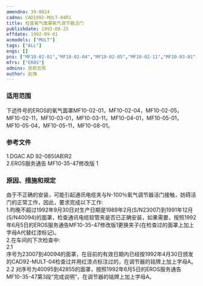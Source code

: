 ```yaml
---
amendno: 39-0824  
cadno: CAD1992-MULT-04R1  
title: 检查氧气面罩氧气调节器活门  
publishdate: 1992-08-25  
effdate: 1992-09-01  
acmodels: ["MULT"]  
tags: ["ALL"]  
engs: []  
pns: ["MF10-02-01","MF10-02-04","MF10-02-05","MF10-02-11","MF10-03-01","MF10-03-11","MF10-04-01","MF10-05-01","MF10-05-04","MF10-05-11","MF10-08-01"]  
mfrs: ["EROS"]  
admins: 民航总局  
author: 赵强  
---
```

  
### 适用范围  
下述件号的EROS的氧气面罩MF10-02-01，MF10-02-04，MF10-02-05，MF10-02-11，MF10-03-01，MF10-03-11，MF10-04-01，MF10-05-01，MF10-05-04，MF10-05-11，MF10-08-01。  
  
<!--more-->  
### 参考文件  
  1.DGAC AD 92-085(AB)R2  
  2.EROS服务通告 MF10-35-47修改版 1  
  
### 原因、措施和规定  

  由于不正确的安装，可能引起通讯电缆夹与N-100％氧气调节器活门接触，妨碍活门的正常工作，因此，要求完成以下工作:  
  1.昀晚不超过1992年9月30日对生产日期是1989年2月(S/N23007)到1991年12月(S/N40094)的面罩，检查通讯电缆软管夹是否已正确安装，如果需要，按照1992年6月5日的EROS服务通告MF10-35-47修改版1更换夹子(在检查过的面罩上加上字母A代替红漆标记)。  
  2.在车间的下次检查中:  
2.1  
序号为23007到40094的面罩，在目前的有效日期内已经按1992年4月30日颁发的CAD92-MULT-04检查过并用红漆点标注过的，在调节器的铭牌上加上字母A。  
2.2 对序号为40095到42855的面罩，按照1992年6月5日的EROS服务通告MF10-35-47第3段“完成说明”，在调节器的铭牌上加上字母A。  

